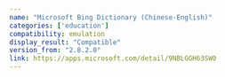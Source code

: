 ```yaml
---
name: "Microsoft Bing Dictionary (Chinese-English)"
categories: ['education']
compatibility: emulation
display_result: "Compatible"
version_from: "2.8.2.0"
link: https://apps.microsoft.com/detail/9NBLGGH63SW0
---
```

